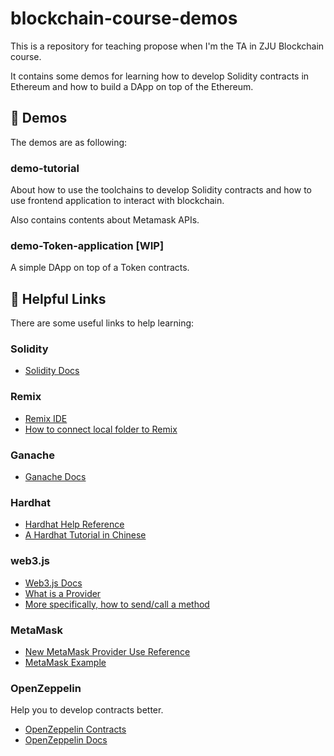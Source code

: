 # blockchain-course-demos

This is a repository for teaching propose when I'm the TA in ZJU Blockchain course.

It contains some demos for learning how to develop Solidity contracts in Ethereum and how to build a DApp on top of the Ethereum.

## 🍎 Demos

The demos are as following:

### demo-tutorial 

About how to use the toolchains to develop Solidity contracts and how to use frontend application to interact with blockchain.

Also contains contents about Metamask APIs.

### demo-Token-application [WIP]

A simple DApp on top of a Token contracts.

## 🔧 Helpful Links

There are some useful links to help learning:

### Solidity
- [Solidity Docs](https://docs.soliditylang.org/en/v0.8.17/)

### Remix
- [Remix IDE](https://remix.ethereum.org/)
- [How to connect local folder to Remix](https://remix-ide.readthedocs.io/en/latest/remixd.html)

### Ganache
- [Ganache Docs](https://trufflesuite.com/ganache/)

### Hardhat
- [Hardhat Help Reference](https://hardhat.org/hardhat-runner/docs/getting-started#quick-start)
- [A Hardhat Tutorial in Chinese](https://learnblockchain.cn/article/1356)

### web3.js
- [Web3.js Docs](https://web3js.readthedocs.io/en/v3.0.0-rc.5/)
- [What is a Provider](https://web3js.readthedocs.io/en/v3.0.0-rc.5/web3.html#providers)
- [More specifically, how to send/call a method](https://web3js.readthedocs.io/en/v3.0.0-rc.5/web3-eth-contract.html#methods-mymethod-call)

### MetaMask
- [New MetaMask Provider Use Reference](https://docs.metamask.io/guide/provider-migration.html#table-of-contents)
- [MetaMask Example](https://docs.metamask.io/guide/create-dapp.html)

### OpenZeppelin
Help you to develop contracts better.
- [OpenZeppelin Contracts](https://github.com/OpenZeppelin/openzeppelin-contracts)
- [OpenZeppelin Docs](https://docs.openzeppelin.com/contracts/4.x/)